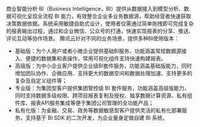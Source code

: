 商业智能分析 BI（Business Intelligence，BI）提供从数据接入到模型分析、数据可视化呈现全流程 BI 能力，有效整合企业多业务数据源，帮助经营者快速获取决策数据依据。系统采用敏捷自助式设计，使用者仅需通过简单拖拽即可完成复杂的报表输出过程，通过和企业微信、公众号的打通，快速实现报表的分享、推送、评论互动等协作场景。
腾讯云针对不同的业务场景，提供多种BI使用版本：
- 基础版：为个人用户或者小微企业提供基础BI服务，功能涵盖常规数据源接入、便捷的数据集和表操作，常用可视化组件支持快速构建报表。
- 高级版：为中小企业客户提供企业级BI套件服务，功能涵盖基础版能力，同时增加团队协作、企微应用、支持更大的数据空间和数据处理加速、支持更多的复杂及自定义组件等；
- 专业版：为集团型客户提供集团管控级 BI 套件服务，功能涵盖高级版能力，同时支持数据多级权限、跨项目报表复制及授权、独享数据计算资源、私有组件库、报表API服务集成等便于集团公司管理的全功能产品；
- 私有化版：为金融、交易、政务等数据敏感型客户提供灵活的私有化部署服务，支持基于 BI SDK 的二次开发，为企业量身定做自建 BI 系统。
